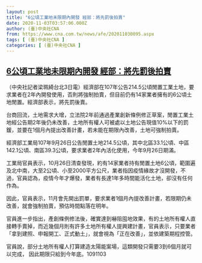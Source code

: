```yaml
---
layout: post
title: "6公頃工業地未限期內開發 經部：將先罰後拍賣"
date: 2020-11-03T03:57:06.000Z
author: (臺)中央社CNA
from: https://www.cna.com.tw/news/afe/202011030095.aspx
tags: [ (臺)中央社CNA ]
categories: [ (臺)中央社CNA ]
---
```

<!--1604375826000-->
[6公頃工業地未限期內開發 經部：將先罰後拍賣](https://www.cna.com.tw/news/afe/202011030095.aspx)
------

<div>
<div></div><div class="paragraph"><p>（中央社記者梁珮綺台北3日電）經濟部在107年公告214.5公頃閒置工業土地，要求業者在2年內開發使用，否則將強制拍賣，但目前仍有14家業者擁有的6公頃土地閒置。經濟部表示，將先罰後賣。</p><p>台商回流，土地需求大增，立法院2年前通過產業創新條例修正草案，閒置工業土地經公告期2年後仍未改善，土地所有權人可被處以土地公告現值10%以下的罰鍰，並要在1個月內提出改善計畫，若未能在期限內改善，土地可強制拍賣。</p><p>經濟部工業局107年9月26日公告閒置土地214.5公頃，其中北區33.1公頃、中區142.1公頃、南區39.3公頃，要求業者2年內活化使用，今年9月26日期滿。</p><p>工業局官員表示，10月26日清查發現，約有14家業者持有閒置土地6公頃，範圍遍及北中南，大至2公頃、小至2000平方公尺，業者指因疫情緣故才沒開發，不過，官員認為，疫情今年才爆發，業者有長達1年多時間能活化土地，卻沒有任何作為。</p><p>因此，官員表示，11月會先開出罰單，要求業者1個月內提改善計畫，若限期仍未改善，就會強制拍賣，預估時間點落在明年。</p><p>官員進一步指出，產創條例修法後，確實達到嚇阻囤地效果，有的土地所有權人直接轉手賣掉，而近幾個月則有許多土地所有權人提興建計畫，官員表示，只要業者「拿到建照、申報開工、正式動土」，就會視為「正在改善」，並依建築期程控管。</p><p>官員說，部分土地所有權人打算建造太陽能案場，這類開發只需要3到6個月就可以完成， 因此期限只給到今年底。1091103</p></div>
</div>
